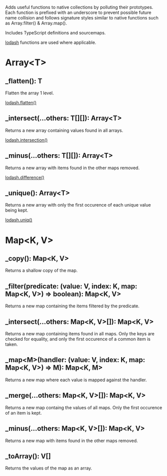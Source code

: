 Adds useful functions to native collections by polluting their prototypes.
Each function is prefixed with an underscore to prevent possible future name collision and follows signature styles similar to native functions such as Array.filter() & Array.map().

Includes TypeScript definitions and sourcemaps.

[lodash](https://github.com/lodash/lodash) functions are used where applicable.

# Array&lt;T&gt;
## _flatten(): T
Flatten the array 1 level.

[lodash.flatten()](https://lodash.com/docs/4.16.2#flatten)

## _intersect(...others: T[][]): Array&lt;T&gt;
Returns a new array containing values found in all arrays.

[lodash.intersection()](https://lodash.com/docs/4.16.2#intersection)

## _minus(...others: T[][]): Array&lt;T&gt;
Returns a new array with items found in the other maps removed.

[lodash.difference()](https://lodash.com/docs/4.16.2#difference)

## _unique(): Array&lt;T&gt;
Returns a new array with only the first occurence of each unique value being kept.

[lodash.uniq()](https://lodash.com/docs/4.16.2#uniq)


# Map&lt;K, V&gt;
## _copy(): Map&lt;K, V&gt;

Returns a shallow copy of the map.

## _filter(predicate: (value: V, index: K, map: Map&lt;K, V&gt;) =&gt; boolean): Map&lt;K, V&gt;

Returns a new map containing the items filtered by the predicate.

## _intersect(...others: Map&lt;K, V&gt;[]): Map&lt;K, V&gt;

Returns a new map containing items found in all maps.
Only the keys are checked for equality, and only the first occurence of a common item is taken.

## _map&lt;M&gt;(handler: (value: V, index: K, map: Map&lt;K, V&gt;) =&gt; M): Map&lt;K, M&gt;

Returns a new map where each value is mapped against the handler.

## _merge(...others: Map&lt;K, V&gt;[]): Map&lt;K, V&gt;

Returns a new map containg the values of all maps.
Only the first occurence of an item is kept.

## _minus(...others: Map&lt;K, V&gt;[]): Map&lt;K, V&gt;

Returns a new map with items found in the other maps removed.

## _toArray(): V[]

Returns the values of the map as an array.